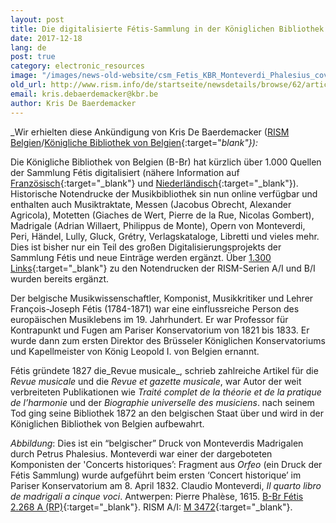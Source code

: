 ```yaml
---
layout: post
title: Die digitalisierte Fétis-Sammlung in der Königlichen Bibliothek von Belgien
date: 2017-12-18
lang: de
post: true
category: electronic_resources
image: "/images/news-old-website/csm_Fetis_KBR_Monteverdi_Phalesius_cover_45f64f7b11.png"
old_url: http://www.rism.info/de/startseite/newsdetails/browse/62/article/64/the-digitized-fetis-collection-at-the-royal-library-of-belgium.html
email: kris.debaerdemacker@kbr.be
author: Kris De Baerdemacker
---
```


_Wir erhielten diese Ankündigung von Kris De Baerdemacker ([RISM Belgien](/working-groups.html)/[Königliche Bibliothek von Belgien](https://www.kbr.be/){:target="_blank"}):_

Die Königliche Bibliothek von Belgien (B-Br) hat kürzlich über 1.000 Quellen der Sammlung Fétis digitalisiert (nähere Information auf [Französisch](https://www.kbr.be/fr/fonds-francois-joseph-fetis){:target="_blank"} und [Niederländisch](https://www.kbr.be/nl/fonds-francois-joseph-fetis){:target="_blank"}). Historische Notendrucke der Musikbibliothek sin nun online verfügbar und enthalten auch Musiktraktate, Messen (Jacobus Obrecht, Alexander Agricola), Motetten (Giaches de Wert, Pierre de la Rue, Nicolas Gombert), Madrigale (Adrian Willaert, Philippus de Monte), Opern von Monteverdi, Peri, Händel, Lully, Gluck, Grétry, Verlagskataloge, Libretti und vieles mehr. Dies ist bisher nur ein Teil des großen Digitalisierungsprojekts der Sammlung Fétis und neue Einträge werden ergänzt. Über [1.300 Links](https://opac.rism.info/search?View=rism&siglum=B-Br){:target="_blank"} zu den Notendrucken der RISM-Serien A/I und B/I wurden bereits ergänzt.

Der belgische Musikwissenschaftler, Komponist, Musikkritiker und Lehrer François-Joseph Fétis (1784-1871) war eine einflussreiche Person des europäischen Musiklebens im 19. Jahrhundert. Er war Professor für Kontrapunkt und Fugen am Pariser Konservatorium von 1821 bis 1833. Er wurde dann zum ersten Direktor des Brüsseler Königlichen Konservatoriums und Kapellmeister von König Leopold I. von Belgien ernannt.

Fétis gründete 1827 die_Revue musicale_, schrieb zahlreiche Artikel für die _Revue musicale_ und die _Revue et gazette musicale_, war Autor der weit verbreiteten Publikationen wie _Traité complet de la théorie et de la pratique de l’harmonie_ und der _Biographie universelle des musiciens_. nach seinem Tod ging seine Bibliothek 1872 an den belgischen Staat über und wird in der Königlichen Bibliothek von Belgien aufbewahrt.

_Abbildung_: Dies ist ein “belgischer” Druck von Monteverdis Madrigalen durch Petrus Phalesius. Monteverdi war einer der dargeboteten Komponisten der 'Concerts historiques’: Fragment aus _Orfeo_ (ein Druck der Fétis Sammlung) wurde aufgeführt beim ersten ‘Concert historique’ im Pariser Konservatorium am 8. April 1832. Claudio Monteverdi, _Il quarto libro de madrigali a cinque voci_. Antwerpen: Pierre Phalèse, 1615. [B-Br Fétis 2.268 A (RP)](http://uurl.kbr.be/1563155){:target="_blank"}. RISM A/I: [M 3472](https://opac.rism.info/search?id=00000990042069){:target="_blank"}.


